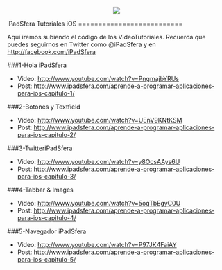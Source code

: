 <p align='center'><img src='http://www.ipadsfera.com/wp-content/uploads/2010/12/Publicidad-iPadSfera.png'/> </p>
iPadSfera Tutoriales iOS 
==========================

Aquí iremos subiendo el código de los VideoTutoriales.
Recuerda que puedes seguirnos en Twitter como @iPadSfera y en http://facebook.com/iPadSfera

###1-Hola iPadSfera

* Video: http://www.youtube.com/watch?v=PngmajbYRUs 
* Post: http://www.ipadsfera.com/aprende-a-programar-aplicaciones-para-ios-capitulo-1/

###2-Botones y Textfield

* Video: http://www.youtube.com/watch?v=UEnV9KNtKSM 
* Post: http://www.ipadsfera.com/aprende-a-programar-aplicaciones-para-ios-capitulo-2/

###3-TwitteriPadSfera

* Video: http://www.youtube.com/watch?v=y8OcsAAys6U
* Post: http://www.ipadsfera.com/aprende-a-programar-aplicaciones-para-ios-capitulo-3/

###4-Tabbar & Images

* Video: http://www.youtube.com/watch?v=5oqTbEgyC0U
* Post: http://www.ipadsfera.com/aprende-a-programar-aplicaciones-para-ios-capitulo-4/

###5-Navegador iPadSfera

* Video: http://www.youtube.com/watch?v=P97JK4FaiAY
* Post: http://www.ipadsfera.com/aprende-a-programar-aplicaciones-para-ios-capitulo-5/